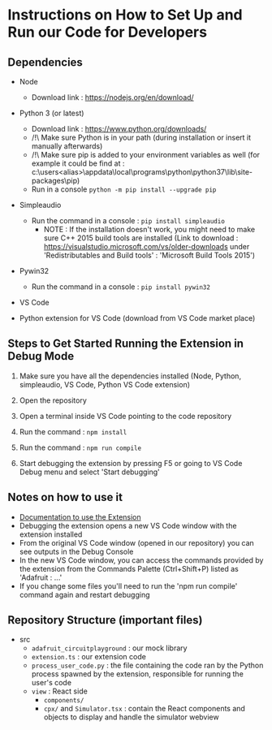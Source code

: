 # Instructions on How to Set Up and Run our Code for Developers

## Dependencies

- Node

  - Download link : https://nodejs.org/en/download/

- Python 3 (or latest)

  - Download link : https://www.python.org/downloads/
  - /!\ Make sure Python is in your path (during installation or insert it manually afterwards)
  - /!\ Make sure pip is added to your environment variables as well
    (for example it could be find at : c:\users\<alias>\appdata\local\programs\python\python37\lib\site-packages\pip)
  - Run in a console `python -m pip install --upgrade pip`

- Simpleaudio

  - Run the command in a console : `pip install simpleaudio`
    - NOTE : If the installation doesn't work, you might need to make sure C++ 2015 build tools are installed
      (Link to download : https://visualstudio.microsoft.com/vs/older-downloads under
      'Redistributables and Build tools' : 'Microsoft Build Tools 2015')

- Pywin32

  - Run the command in a console : `pip install pywin32`

- VS Code

- Python extension for VS Code (download from VS Code market place)

## Steps to Get Started Running the Extension in Debug Mode

1. Make sure you have all the dependencies installed (Node, Python, simpleaudio, VS Code, Python VS Code extension)

2. Open the repository

3. Open a terminal inside VS Code pointing to the code repository

4. Run the command : `npm install`

5. Run the command : `npm run compile`

6. Start debugging the extension by pressing F5 or going to VS Code Debug menu and select 'Start debugging'

## Notes on how to use it

- [Documentation to use the Extension](/docs/how-to-use.md)
- Debugging the extension opens a new VS Code window with the extension installed
- From the original VS Code window (opened in our repository) you can see outputs in the Debug Console
- In the new VS Code window, you can access the commands provided by the extension from the Commands Palette (Ctrl+Shift+P)
  listed as 'Adafruit : ...'
- If you change some files you'll need to run the 'npm run compile' command again and restart debugging

## Repository Structure (important files)

- src
  - `adafruit_circuitplayground` : our mock library
  - `extension.ts` : our extension code
  - `process_user_code.py` : the file containing the code ran by the Python process spawned by the extension, responsible for running the user's code
  - `view` : React side
    - `components/`
    - `cpx/` and `Simulator.tsx` : contain the React components and objects to display and handle the simulator webview
